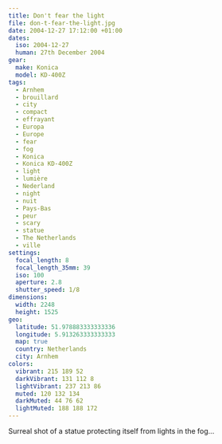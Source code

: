 ```yaml
---
title: Don't fear the light
file: don-t-fear-the-light.jpg
date: 2004-12-27 17:12:00 +01:00
dates:
  iso: 2004-12-27
  human: 27th December 2004
gear:
  make: Konica
  model: KD-400Z
tags:
  - Arnhem
  - brouillard
  - city
  - compact
  - effrayant
  - Europa
  - Europe
  - fear
  - fog
  - Konica
  - Konica KD-400Z
  - light
  - lumière
  - Nederland
  - night
  - nuit
  - Pays-Bas
  - peur
  - scary
  - statue
  - The Netherlands
  - ville
settings:
  focal_length: 8
  focal_length_35mm: 39
  iso: 100
  aperture: 2.8
  shutter_speed: 1/8
dimensions:
  width: 2248
  height: 1525
geo:
  latitude: 51.978883333333336
  longitude: 5.913263333333333
  map: true
  country: Netherlands
  city: Arnhem
colors:
  vibrant: 215 189 52
  darkVibrant: 131 112 8
  lightVibrant: 237 213 86
  muted: 120 132 134
  darkMuted: 44 76 62
  lightMuted: 188 188 172
---
```


Surreal shot of a statue protecting itself from lights in the fog...

